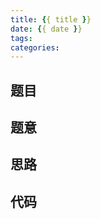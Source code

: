 ```yaml
---
title: {{ title }}
date: {{ date }}
tags:
categories: 
---
```

## 题目
<!-- more -->
## 题意
## 思路
## 代码
```c#

```